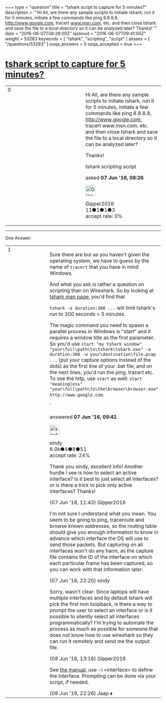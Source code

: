 +++
type = "question"
title = "tshark script to capture for 5 minutes?"
description = '''Hi All, are there any sample scripts to initiate tshark, run it for 5 minutes, initiate a few commands like ping 8.8.8.8, http://www.google.com, tracert www.msn.com, etc. and then close tshark and save the file to a local directory so it can be analyzed later? Thanks!  '''
date = "2016-06-07T08:26:00Z"
lastmod = "2016-06-07T09:41:00Z"
weight = 53283
keywords = [ "tshark", "scripting", "script" ]
aliases = [ "/questions/53283" ]
osqa_answers = 0
osqa_accepted = true
+++

<div class="headNormal">

# [tshark script to capture for 5 minutes?](/questions/53283/tshark-script-to-capture-for-5-minutes)

</div>

<div id="main-body">

<div id="askform">

<table id="question-table" style="width:100%;"><colgroup><col style="width: 50%" /><col style="width: 50%" /></colgroup><tbody><tr class="odd"><td style="width: 30px; vertical-align: top"><div class="vote-buttons"><div id="post-53283-score" class="post-score" title="current number of votes">0</div><div id="favorite-count" class="favorite-count"></div></div></td><td><div id="item-right"><div class="question-body"><p>Hi All, are there any sample scripts to initiate tshark, run it for 5 minutes, initiate a few commands like ping 8.8.8.8, <a href="http://www.google.com">http://www.google.com</a>, tracert www.msn.com, etc. and then close tshark and save the file to a local directory so it can be analyzed later?</p><p>Thanks!<br />
</p></div><div id="question-tags" class="tags-container tags">tshark scripting script</div><div id="question-controls" class="post-controls"></div><div class="post-update-info-container"><div class="post-update-info post-update-info-user"><p>asked <strong>07 Jun '16, 08:26</strong></p><img src="https://secure.gravatar.com/avatar/87c843fe21c32141b98302751bd94a89?s=32&amp;d=identicon&amp;r=g" class="gravatar" width="32" height="32" alt="Gipper2016&#39;s gravatar image" /><p>Gipper2016<br />
<span class="score" title="11 reputation points">11</span><span title="1 badges"><span class="badge1">●</span><span class="badgecount">1</span></span><span title="1 badges"><span class="silver">●</span><span class="badgecount">1</span></span><span title="3 badges"><span class="bronze">●</span><span class="badgecount">3</span></span><br />
<span class="accept_rate" title="Rate of the user&#39;s accepted answers">accept rate:</span> <span title="Gipper2016 has no accepted answers">0%</span> </br></p></div></div><div id="comments-container-53283" class="comments-container"></div><div id="comment-tools-53283" class="comment-tools"></div><div class="clear"></div><div id="comment-53283-form-container" class="comment-form-container"></div><div class="clear"></div></div></td></tr></tbody></table>

------------------------------------------------------------------------

<div class="tabBar">

<span id="sort-top"></span>

<div class="headQuestions">

One Answer:

</div>

</div>

<span id="53286"></span>

<div id="answer-container-53286" class="answer accepted-answer">

<table style="width:100%;"><colgroup><col style="width: 50%" /><col style="width: 50%" /></colgroup><tbody><tr class="odd"><td style="width: 30px; vertical-align: top"><div class="vote-buttons"><div id="post-53286-score" class="post-score" title="current number of votes">1</div></div></td><td><div class="item-right"><div class="answer-body"><p>Sure there are but as you haven't given the operating system, we have to guess by the name of <code>tracert</code> that you have in mind Windows.</p><p>And what you ask is rather a question on scripting than on Wireshark. So by looking at <a href="https://www.wireshark.org/docs/man-pages/tshark.html">tshark man page</a>, you'd find that</p><p><code>tshark -a duration:300 ...</code> will limit tshark's run to 300 seconds = 5 minutes.</p><p>The magic command you need to spawn a parallel process in Windows is "start" and it requires a window title as the first parameter. So you'd use <code>start "my tshark window" "your\full\path\to\tshark\tshark.exe" -a duration:300 -w your\destination\file.pcap ...</code> (put your capture options instead of the dots) as the first line of your .bat file, and on the next lines, you'd run the ping, tracert etc. To see the http, use <code>start</code> as well: <code>start "meaningless" "your\full\path\to\the\browser\browser.exe" http://www.google.com</code>.</p><p>`</p></div><div class="answer-controls post-controls"></div><div class="post-update-info-container"><div class="post-update-info post-update-info-user"><p>answered <strong>07 Jun '16, 09:41</strong></p><img src="https://secure.gravatar.com/avatar/00fc6e2633725bd871ff636f0175eabc?s=32&amp;d=identicon&amp;r=g" class="gravatar" width="32" height="32" alt="sindy&#39;s gravatar image" /><p>sindy<br />
<span class="score" title="6049 reputation points"><span>6.0k</span></span><span title="4 badges"><span class="badge1">●</span><span class="badgecount">4</span></span><span title="8 badges"><span class="silver">●</span><span class="badgecount">8</span></span><span title="51 badges"><span class="bronze">●</span><span class="badgecount">51</span></span><br />
<span class="accept_rate" title="Rate of the user&#39;s accepted answers">accept rate:</span> <span title="sindy has 110 accepted answers">24%</span></p></div></div><div id="comments-container-53286" class="comments-container"><span id="53288"></span><div id="comment-53288" class="comment"><div id="post-53288-score" class="comment-score"></div><div class="comment-text"><p>Thank you sindy, excellent info! Another hurdle I see is how to select an active interface? Is it best to just select all interfaces? or is there a trick to pick only active interfaces? Thanks!</p></div><div id="comment-53288-info" class="comment-info"><span class="comment-age">(07 Jun '16, 11:43)</span> Gipper2016</div></div><span id="53301"></span><div id="comment-53301" class="comment"><div id="post-53301-score" class="comment-score"></div><div class="comment-text"><p>I'm not sure I understand what you mean. You seem to be going to ping, traceroute and browse known addresses, so the routing table should give you enough information to know in advance which interface the OS will use to send those packets. But capturing on all interfaces won't do any harm, as the capture file contains the ID of the interface on which each particular frame has been captured, so you can work with that information later.</p></div><div id="comment-53301-info" class="comment-info"><span class="comment-age">(07 Jun '16, 22:20)</span> sindy</div></div><span id="53324"></span><div id="comment-53324" class="comment"><div id="post-53324-score" class="comment-score"></div><div class="comment-text"><p>Sorry, wasn't clear. Since laptops will have multiple interfaces and by default tshark will pick the first non loopback, is there a way to prompt the user to select an interface or is it possible to silently select all interfaces programmatically? I'm trying to automate the process as much as possible for someone that does not know how to use wireshark so they can run it remotely and send me the output file.</p></div><div id="comment-53324-info" class="comment-info"><span class="comment-age">(08 Jun '16, 13:18)</span> Gipper2016</div></div><span id="53326"></span><div id="comment-53326" class="comment"><div id="post-53326-score" class="comment-score"></div><div class="comment-text"><p>See <a href="https://www.wireshark.org/docs/man-pages/tshark.html">the manual</a>, use -i &lt;interface&gt; to define the interface. Prompting can be done via your script, if needed.</p></div><div id="comment-53326-info" class="comment-info"><span class="comment-age">(08 Jun '16, 22:26)</span> Jaap ♦</div></div></div><div id="comment-tools-53286" class="comment-tools"></div><div class="clear"></div><div id="comment-53286-form-container" class="comment-form-container"></div><div class="clear"></div></div></td></tr></tbody></table>

</div>

<div class="paginator-container-left">

</div>

</div>

</div>

